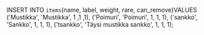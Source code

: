 INSERT INTO `items`(name, label, weight, rare, can_remove)VALUES
('Mustikka', 'Mustikka', 1 ,1 ,1),
('Poimuri', 'Poimuri', 1, 1, 1),
('sankko', 'Sankko', 1, 1, 1),
('tsankko', 'Täysi mustikka sankko', 1, 1, 1);